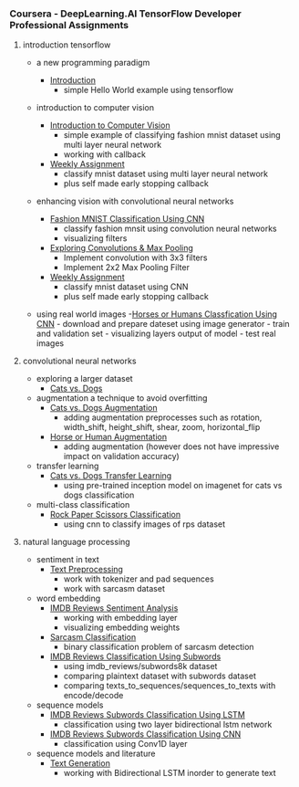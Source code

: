 ### Coursera - DeepLearning.AI TensorFlow Developer Professional Assignments

1. introduction tensorflow
	- a new programming paradigm
		- [Introduction](/house_price_prediction.ipynb)
			- simple Hello World example using tensorflow

	- introduction to computer vision
		- [Introduction to Computer Vision](/fashion_mnist.ipynb)
			- simple example of classifying fashion mnist dataset using multi layer neural network
			- working with callback
		- [Weekly Assignment](/mnist_mlp.ipynb)
			- classify mnist dataset using multi layer neural network
			- plus self made early stopping callback
	- enhancing vision with convolutional neural networks
		- [Fashion MNIST Classification Using CNN](/fashion_convolution.ipynb)
			- classify fashion mnsit using convolution neural networks
			- visualizing filters
		- [Exploring Convolutions & Max Pooling](/convolutions.ipynb)
			- Implement convolution with 3x3 filters
			- Implement 2x2 Max Pooling Filter
		- [Weekly Assignment](/fashion_convolution.ipynb)
			- classify mnist dataset using CNN
			- plus self made early stopping callback
	- using real world images
		-[Horses or Humans Classfication Using CNN](/horse_or_human.ipynb)
			- download and prepare dateset using image generator
			- train and validation set
			- visualizing layers output of model
			- test real images

2. convolutional neural networks
	- exploring a larger dataset
		- [Cats vs. Dogs](/cats_vs_dogs.ipynb)
	- augmentation a technique to avoid overfitting
		- [Cats vs. Dogs Augmentation](/cats_vs_dogs_with_augmentation.ipynb)
			- adding augmentation preprocesses such as rotation, width_shift, height_shift, shear, zoom, horizontal_flip
		- [Horse or Human Augmentation](/horse_or_human_with_augmentation.ipynb)
			- adding augmentation (however does not have impressive impact on validation accuracy)
	- transfer learning
		- [Cats vs. Dogs Transfer Learning](/transfer_learning.ipynb)
			- using pre-trained inception model on imagenet for cats vs dogs classification
	- multi-class classification
		- [Rock Paper Scissors Classification](/rock_paper_scissors_cnn.ipynb)
			- using cnn to classify images of rps dataset

3. natural language processing
	- sentiment in text
		- [Text Preprocessing](/text_processing.ipynb)
			- work with tokenizer and pad sequences
			- work with sarcasm dataset
	- word embedding
		- [IMDB Reviews Sentiment Analysis](/imdb_reviews.ipynb)
			- working with embedding layer
			- visualizing embedding weights
		- [Sarcasm Classification](/sarcasm_classifier.ipynb)
			- binary classification problem of sarcasm detection
		- [IMDB Reviews Classification Using Subwords](/imdb_reviews_subwords.ipynb)
			- using imdb_reviews/subwords8k dataset
			- comparing plaintext dataset with subwords dataset
			- comparing texts_to_sequences/sequences_to_texts with encode/decode
	- sequence models
		- [IMDB Reviews Subwords Classification Using LSTM](/imdb_reviews_subwords_lstm.ipynb)
			- classification using two layer bidirectional lstm network
		- [IMDB Reviews Subwords Classification Using CNN](/imdb_reviews_subwords_cnn.ipynb)
			- classification using Conv1D layer
	- sequence models and literature
		- [Text Generation](/generate_texts.ipynb)
			- working with Bidirectional LSTM inorder to generate text